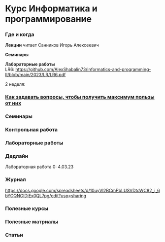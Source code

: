 # Курс Информатика и программирование

### Где и когда
**Лекции** читает Санников Игорь Алексеевич  
  
**Семинары** 
  
**Лабораторные работы**  
LR6: https://github.com/AlexShabalin73/Informatics-and-programming-II/blob/main/2023/LR/LR6.pdf  
  
2 неделя:  


### <a href ="https://github.com/AlexShabalin73/Informatics-and-programming/blob/main/2022-2023/%D0%9A%D0%B0%D0%BA%20%D0%B7%D0%B0%D0%B4%D0%B0%D0%B2%D0%B0%D1%82%D1%8C%20%D0%B2%D0%BE%D0%BF%D1%80%D0%BE%D1%81%D1%8B.pdf">Как задавать вопросы, чтобы получить максимум пользы от них</a>  
  
### Семинары  


### Контрольная работа  


### Лабораторные работы  


### Дедлайн
Лабораторная работа 0: 4.03.23


### Журнал  
https://docs.google.com/spreadsheets/d/10uyVl2BCmPbLUSVDtcWC82_j_6bYOQNGlDiEx0QL7pg/edit?usp=sharing  


### Полезные курсы


### Полезные матриалы  



### Статьи


